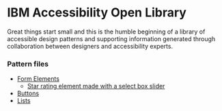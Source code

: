 # IBM Accessibility Open Library

Great things start small and this is the humble beginning of a library of accessible design patterns and supporting information generated through collaboration between designers and accessibility experts.

<h3>Pattern files</h3>
<ul>
<li><a href="https://github.com/IBM-Accessibility/open-library/tree/master/form-elements">Form Elements</a>
	<ul>
		<li><a href="https://github.com/IBM-Accessibility/open-library/tree/master/form-elements/star-rating-select/star-rating-select.html">Star rating element made with a select box slider</a></li>
	</ul>
</li>
<li><a href="https://github.com/IBM-Accessibility/open-library/tree/master/buttons">Buttons</a></li>
<li><a href="https://github.com/IBM-Accessibility/open-library/tree/master/lists">Lists</a></li>
</ul>
